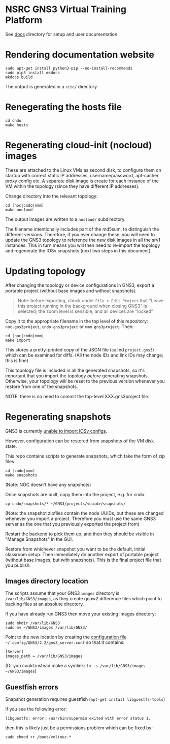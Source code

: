 # NSRC GNS3 Virtual Training Platform

See [docs](docs/) directory for setup and user documentation.

# Rendering documentation website

```
sudo apt-get install python3-pip --no-install-recommends
sudo pip3 install mkdocs
mkdocs build
```

The output is generated in a `site/` directory.

# Renegerating the hosts file

```
cd cndo
make hosts
```

# Regenerating cloud-init (nocloud) images

These are attached to the Linux VMs as second disk, to configure them on
startup with correct static IP addresses, username/password, apt-cacher
proxy config etc.  A separate disk image is create for each instance of the
VM within the topology (since they have different IP addresses).

Change directory into the relevant topology:

```
cd [noc|cndo|nmm]
make nocloud
```

The output images are written to a `nocloud/` subdirectory.

The filename intentionally includes part of the md5sum, to distinguish the
different versions.  Therefore, if you ever change these, you will need to
update the GNS3 topology to reference the new disk images in all the srv1
instances.  This in turn means you will then need to re-import the topology
and regenerate the IOSv snapshots (next two steps in this document).

# Updating topology

After changing the topology or device configurations in GNS3, export a
portable project (without base images and without snapshots).

> Note: before exporting, check under `File > Edit Project` that "Leave this
> project running in the background when closing GNS3" is selected; the
> zoom level is sensible; and all devices are "locked"

Copy it to the appropriate filename in the top level of this repository:
`noc.gns3project`, `cndo.gns3project` or `nmm.gns3project`.  Then:

```
cd [noc|cndo|nmm]
make import
```

This stores a pretty-printed copy of the JSON file (called `project.gns3`)
which can be examined for diffs.  (All the node IDs and link IDs may change;
this is fine)

This topology file is included in all the generated snapshots, so it's
important that you import the topology *before* generating snapshots.
Otherwise, your topology will be reset to the previous version whenever you
restore from one of the snapshots.

NOTE: there is no need to commit the top-level XXX.gns3project file.

# Regenerating snapshots

GNS3 is currently [unable to import IOSv configs](https://github.com/GNS3/gns3-server/issues/1315).

However, configuration can be restored from snapshots of the VM disk state.

This repo contains scripts to generate snapshots, which take the form of zip
files.

```
cd [cndo|nmm]
make snapshots
```

(Note: NOC doesn't have any snapshots)

Once snapshots are built, copy them into the project, e.g. for cndo:

```
cp cndo/snapshots/* ~/GNS3/projects/<uuid>/snapshots/
```

(Note: the snapshot zipfiles contain the node UUIDs, but these are changed
whenever you import a project.  Therefore you must use the same GNS3 server
as the one that you previously exported the project from)

Restart the backend to pick them up, and then they should be visible in
"Manage Snapshots" in the GUI.

Restore from whichever snapshot you want to be the default, initial
classroom setup.  Then immediately do another export of portable project
(without base images, but *with* snapshots).  This is the final project file
that you publish.

## Images directory location

The scripts assume that your GNS3 `images` directory is
`/var/lib/GNS3/images`, as they create qcow2 difference files which point to
backing files at an absolute directory.

If you have already run GNS3 then move your existing images directory:

```
sudo mkdir /var/lib/GNS3
sudo mv ~/GNS3/images /var/lib/GNS3/
```

Point to the new location by creating the [configuration file](https://docs.gns3.com/1f6uXq05vukccKdMCHhdki5MXFhV8vcwuGwiRvXMQvM0/)
`~/.config/GNS3/2.2/gns3_server.conf` so that it contains:

```
[Server]
images_path = /var/lib/GNS3/images
```

(Or you could instead make a symlink: `ln -s /var/lib/GNS3/images ~/GNS3/images`)

## Guestfish errors

Snapshot generation requires guestfish (`apt-get install libguestfs-tools`)

If you see the following error:

```
libguestfs: error: /usr/bin/supermin exited with error status 1.
```

then this is likely just be a permissions problem which can be fixed by:

```
sudo chmod +r /boot/vmlinuz-*
```
